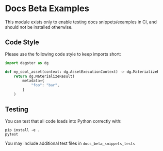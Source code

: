 # Docs Beta Examples

This module exists only to enable testing docs snippets/examples in CI, and should not be installed
otherwise.

## Code Style

Please use the following code style to keep imports short:

```python
import dagster as dg

def my_cool_asset(context: dg.AssetExecutionContext) -> dg.MaterializeResult:
    return dg.MaterializeResult(
        metadata={
            "foo": "bar",
        }
    )
```

## Testing

You can test that all code loads into Python correctly with:

```
pip install -e .
pytest
```

You may include additional test files in `docs_beta_snippets_tests`
